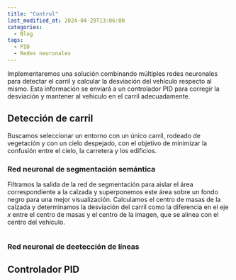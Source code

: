 ```yaml
---
title: "Control"
last_modified_at: 2024-04-29T13:06:00
categories:
  - Blog
tags:
  - PID
  - Redes neuronales
---
```


Implementaremos una solución combinando múltiples redes neuronales para detectar el carril y calcular la desviación del vehículo respecto al mismo. Esta información se enviará a un controlador PID para corregir la desviación y mantener al vehículo en el carril adecuadamente.

## Detección de carril

Buscamos seleccionar un entorno con un único carril, rodeado de vegetación y con un cielo despejado, con el objetivo de minimizar la confusión entre el cielo, la carretera y los edificios.

### Red neuronal de segmentación semántica

Filtramos la salida de la red de segmentación para aislar el área correspondiente a la calzada y superponemos este área sobre un fondo negro para una mejor visualización. Calculamos el centro de masas de la calzada y determinamos la desviación del carril como la diferencia en el eje *x* entre el centro de masas y el centro de la imagen, que se alinea con el centro del vehículo.
<figure class="align-center" style="max-width: 100%">
  <img src="{{ site.url }}{{ site.baseurl }}/images/control/seg.png" alt="">
</figure>

### Red neuronal de deetección de líneas

## Controlador PID
